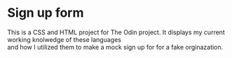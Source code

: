 # Sign up form

This is a CSS and HTML project for The Odin project. It displays my current working knolwedge of these languages  
and how I utilized them to make a mock sign up for for a fake orginazation.